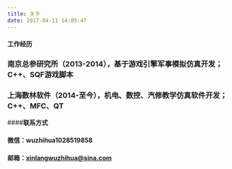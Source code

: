 ```yaml
---
title: 关于
date: 2017-04-11 14:05:47
---
```

#### **工作经历**
### 南京总参研究所（2013-2014），基于游戏引擎军事模拟仿真开发；C++、SQF游戏脚本
### 上海数林软件（2014-至今），机电、数控、汽修教学仿真软件开发；C++、MFC、QT
####**联系方式**
#### 微信：wuzhihua1028519858
#### 邮箱：xinlangwuzhihua@sina.com

